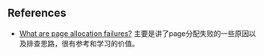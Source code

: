 







## References

- [What are page allocation failures?](https://access.redhat.com/articles/1360023)  主要是讲了page分配失败的一些原因以及排查思路，很有参考和学习的价值。






